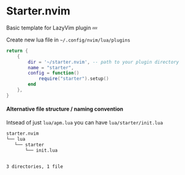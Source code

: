 # Starter.nvim
Basic template for LazyVim plugin 💤

Create new lua file in `~/.config/nvim/lua/plugins`

```lua
return {
    {
        dir = '~/starter.nvim', -- path to your plugin directory
        name = "starter",
        config = function()
            require("starter").setup()
        end
    },
}
```

#### Alternative file structure / naming convention

Intsead of just `lua/apm.lua` you can have `lua/starter/init.lua`

```bash
starter.nvim
└── lua
   └── starter
       └── init.lua


3 directories, 1 file
```
